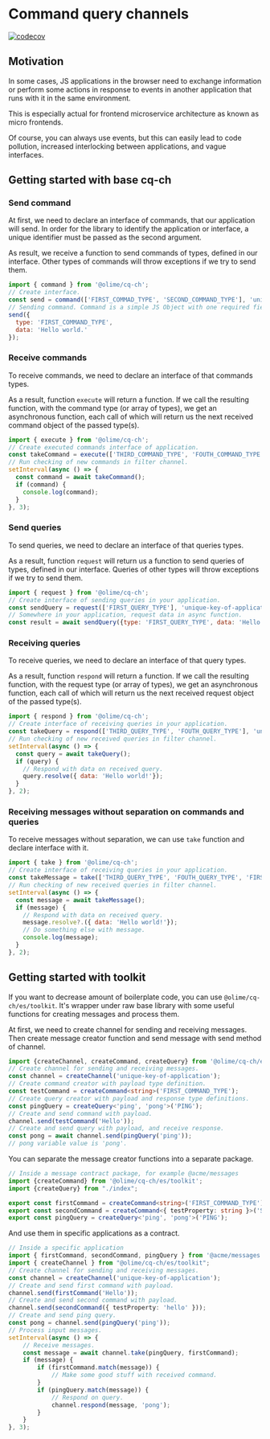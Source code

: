 # Command query channels
[![codecov](https://codecov.io/gh/OliMe/cq-ch/branch/master/graph/badge.svg?token=EAESO7AKNO)](https://codecov.io/gh/OliMe/cq-ch)

## Motivation

In some cases, JS applications in the browser need to exchange information or perform some actions in response to events in another application that runs with it in the same environment.

This is especially actual for frontend microservice architecture as known as micro frontends.

Of course, you can always use events, but this can easily lead to code pollution, increased interlocking between applications, and vague interfaces.

## Getting started with base cq-ch

### Send command

At first, we need to declare an interface of commands, that our application will send. In order for the library to identify the application or interface, a unique identifier must be passed as the second argument.

As result, we receive a function to send commands of types, defined in our interface. Other types of commands will throw exceptions if we try to send them.

```javascript
import { command } from '@olime/cq-ch';
// Create interface.
const send = command(['FIRST_COMMAD_TYPE', 'SECOND_COMMAND_TYPE'], 'unique-key-of-application');
// Sending command. Command is a simple JS Object with one required field - type.
send({
  type: 'FIRST_COMMAND_TYPE',
  data: 'Hello world.'
});
```

### Receive commands

To receive commands, we need to declare an interface of that commands types.

As a result, function `execute` will return a function.
If we call the resulting function, with the command type (or array of types), we get an asynchronous function,
each call of which will return us the next received command object of the passed type(s).

```javascript
import { execute } from '@olime/cq-ch';
// Create executed commands interface of application.
const takeCommand = execute(['THIRD_COMMAND_TYPE', 'FOUTH_COMMAND_TYPE'], 'unique-key-of-application');
// Run checking of new commands in filter channel.
setInterval(async () => {
  const command = await takeCommand();
  if (command) {
    console.log(command);
  }
}, 3);
```

### Send queries

To send queries, we need to declare an interface of that queries types.

As a result, function `request` will return us a function to send queries of types, defined in our interface. 
Queries of other types will throw exceptions if we try to send them.

```javascript
import { request } from '@olime/cq-ch';
// Create interface of sending queries in your application.
const sendQuery = request(['FIRST_QUERY_TYPE'], 'unique-key-of-application');
// Somewhere in your application, request data in async function.
const result = await sendQuery({type: 'FIRST_QUERY_TYPE', data: 'Hello world'});
```

### Receiving queries

To receive queries, we need to declare an interface of that query types.

As a result, function `respond` will return a function.
If we call the resulting function, with the request type (or array of types), we get an asynchronous function,
each call of which will return us the next received request object of the passed type(s).

```javascript
import { respond } from '@olime/cq-ch';
// Create interface of receiving queries in your application.
const takeQuery = respond(['THIRD_QUERY_TYPE', 'FOUTH_QUERY_TYPE'], 'unique-key-of-application');
// Run checking of new received queries in filter channel.
setInterval(async () => {
  const query = await takeQuery();
  if (query) {
    // Respond with data on received query.
    query.resolve({ data: 'Hello world!'});
  }
}, 2);
```

### Receiving messages without separation on commands and queries

To receive messages without separation, we can use `take` function and declare interface with it.

```javascript
import { take } from '@olime/cq-ch';
// Create interface of receiving queries in your application.
const takeMessage = take(['THIRD_QUERY_TYPE', 'FOUTH_QUERY_TYPE', 'FIRST_COMMAND_TYPE'], 'unique-key-of-application');
// Run checking of new received queries in filter channel.
setInterval(async () => {
  const message = await takeMessage();
  if (message) {
    // Respond with data on received query.
    message.resolve?.({ data: 'Hello world!'});
    // Do something else with message.
    console.log(message);
  }
}, 2);
```

## Getting started with toolkit

If you want to decrease amount of boilerplate code, you can use `@olime/cq-ch/es/toolkit`.
It's wrapper under raw base library with some useful functions for creating messages and process them.

At first, we need to create channel for sending and receiving messages. Then create message creator function and send message with send method of channel.

```typescript
import {createChannel, createCommand, createQuery} from '@olime/cq-ch/es/toolkit';
// Create channel for sending and receiving messages.
const channel = createChannel('unique-key-of-application');
// Create command creator with payload type definition.
const testCommand = createCommand<string>('FIRST_COMMAND_TYPE');
// Create query creator with payload and response type definitions.
const pingQuery = createQuery<'ping', 'pong'>('PING');
// Create and send command with payload.
channel.send(testCommand('Hello'));
// Create and send query with payload, and receive response.
const pong = await channel.send(pingQuery('ping'));
// pong variable value is 'pong'.
```

You can separate the message creator functions into a separate package.

```typescript
// Inside a message contract package, for example @acme/messages
import {createCommand} from '@olime/cq-ch/es/toolkit';
import {createQuery} from "./index";

export const firstCommand = createCommand<string>('FIRST_COMMAND_TYPE');
export const secondCommand = createCommand<{ testProperty: string }>('SECOND_COMMAND_TYPE');
export const pingQuery = createQuery<'ping', 'pong'>('PING');
```

And use them in specific applications as a contract.

```typescript
// Inside a specific application
import { firstCommand, secondCommand, pingQuery } from '@acme/messages';
import { createChannel } from "@olime/cq-ch/es/toolkit";
// Create channel for sending and receiving messages.
const channel = createChannel('unique-key-of-application');
// Create and send first command with payload.
channel.send(firstCommand('Hello'));
// Create and send second command with payload.
channel.send(secondCommand({ testProperty: 'hello' }));
// Create and send ping query.
const pong = channel.send(pingQuery('ping'));
// Process input messages.
setInterval(async () => {
    // Receive messages.
    const message = await channel.take(pingQuery, firstCommand);
    if (message) {
        if (firstCommand.match(message)) {
            // Make some good stuff with received command.
        }
        if (pingQuery.match(message)) {
            // Respond on query.
            channel.respond(message, 'pong');
        }
    }
}, 3);
```
